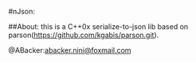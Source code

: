 #nJson:

##About:
	this is a C++0x serialize-to-json lib based on parson(https://github.com/kgabis/parson.git).

@ABacker:abacker.nini@foxmail.com
